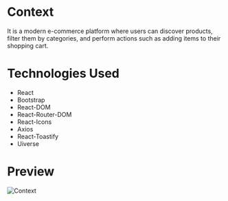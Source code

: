 # Context
It is a modern e-commerce platform where users can discover products, filter them by categories, and perform actions such as adding items to their shopping cart.

# Technologies Used
- React
- Bootstrap
- React-DOM
- React-Router-DOM
- React-Icons
- Axios
- React-Toastify
- Uiverse

# Preview
![Context](https://github.com/user-attachments/assets/faee735c-db59-4fc8-a9f6-f4849222b379)
